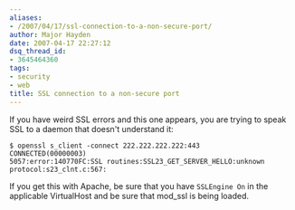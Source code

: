 ```yaml
---
aliases:
- /2007/04/17/ssl-connection-to-a-non-secure-port/
author: Major Hayden
date: 2007-04-17 22:27:12
dsq_thread_id:
- 3645464360
tags:
- security
- web
title: SSL connection to a non-secure port
---
```


If you have weird SSL errors and this one appears, you are trying to speak SSL to a daemon that doesn't understand it:

```
$ openssl s_client -connect 222.222.222.222:443
CONNECTED(00000003)
5057:error:140770FC:SSL routines:SSL23_GET_SERVER_HELLO:unknown protocol:s23_clnt.c:567:
```

If you get this with Apache, be sure that you have `SSLEngine On` in the applicable VirtualHost and be sure that mod_ssl is being loaded.